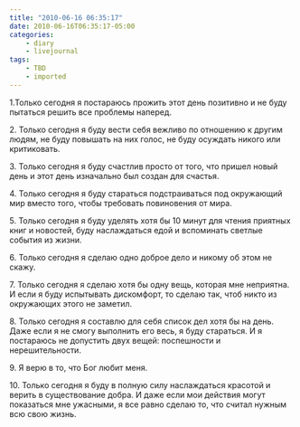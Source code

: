 ```yaml
---
title: "2010-06-16 06:35:17"
date: 2010-06-16T06:35:17-05:00
categories:
    - diary
    - livejournal
tags:
    - TBD
    - imported
---
```


1.Только сегодня я постараюсь прожить этот день позитивно и не буду пытаться решить все проблемы наперед.  
  
2\. Только сегодня я буду вести себя вежливо по отношению к другим людям, не буду повышать на них голос, не буду осуждать никого или критиковать.  
  
3\. Только сегодня я буду счастлив просто от того, что пришел новый день и этот день изначально был создан для счастья.  
  
4\. Только сегодня я буду стараться подстраиватьcя под окружающий мир вместо того, чтобы требовать повиновения от мира.  
  
5\. Только сегодня я буду уделять хотя бы 10 минут для чтения приятных книг и новостей, буду наслаждаться едой и вспоминать светлые события из жизни.  
  
6\. Только сегодня я сделаю одно доброе дело и никому об этом не скажу.  
  
7\. Только сегодня я сделаю хотя бы одну вещь, которая мне неприятна. И если я буду испытывать дискомфорт, то сделаю так, чтоб никто из окружающих этого не заметил.  
  
8\. Только сегодня я составлю для себя список дел хотя бы на день. Даже если я не смогу выполнить его весь, я буду стараться. И я постараюсь не допустить двух вещей: поспешности и нерешительности.  
  
9\. Я верю в то, что Бог любит меня.  
  
10\. Только сегодня я буду в полную силу наслаждаться красотой и верить в существование добра. И даже если мои действия могут показаться мне ужасными, я все равно сделаю то, что считал нужным всю свою жизнь.
